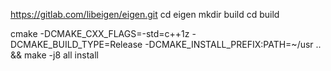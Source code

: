 https://gitlab.com/libeigen/eigen.git
cd eigen
mkdir build 
cd build



cmake -DCMAKE_CXX_FLAGS=-std=c++1z -DCMAKE_BUILD_TYPE=Release  -DCMAKE_INSTALL_PREFIX:PATH=~/usr .. && make -j8 all install 
